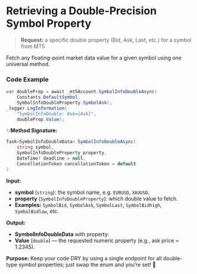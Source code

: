 # Retrieving a Double-Precision Symbol Property

> **Request:** a specific double property (Bid, Ask, Last, etc.) for a symbol from MT5

Fetch any floating-point market data value for a given symbol using one universal method.

### Code Example

```csharp
var doubleProp = await _mt5Account.SymbolInfoDoubleAsync(
    Constants.DefaultSymbol,
    SymbolInfoDoubleProperty.SymbolAsk);
_logger.LogInformation(
    "SymbolInfoDouble: Ask={Ask}",
    doubleProp.Value);
```

✨**Method Signature:**
```csharp
Task<SymbolInfoDoubleData> SymbolInfoDoubleAsync(
    string symbol,
    SymbolInfoDoubleProperty property,
    DateTime? deadline = null,
    CancellationToken cancellationToken = default
)
```

 **Input:**
* **symbol** (`string`): the symbol name, e.g. `EURUSD`, `XAUUSD`.
* **property** (`SymbolInfoDoubleProperty`): which double value to fetch.
* **Examples:** `SymbolBid`, `SymbolAsk`, `SymbolLast`, `SymbolBidhigh`, `SymbolBidlow`, etc.

 **Output:**
* **SymbolInfoDoubleData** with property:
* **Value** (`double`) — the requested numeric property (e.g., ask price = 1.2345).

**Purpose:** Keep your code DRY by using a single endpoint for all double-type symbol properties; just swap the enum and you’re set! 🚀
